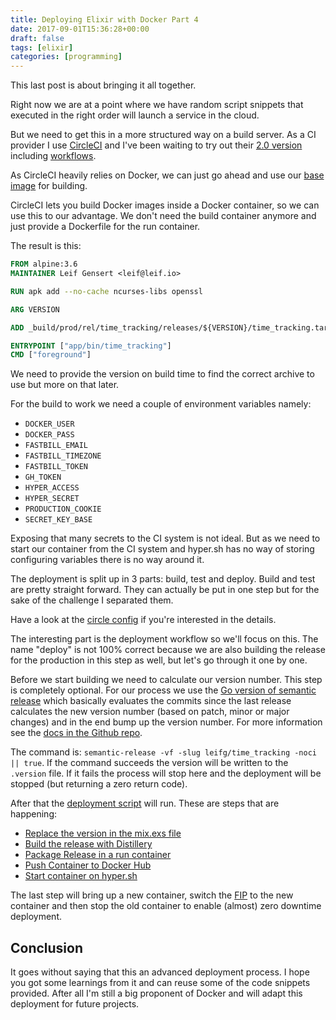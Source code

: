 ```yaml
---
title: Deploying Elixir with Docker Part 4
date: 2017-09-01T15:36:28+00:00
draft: false
tags: [elixir]
categories: [programming]
---
```


This last post is about bringing it all together.

Right now we are at a point where we have random script snippets that executed in the right order will launch a service in the cloud.

But we need to get this in a more structured way on a build server. As a CI provider I use [CircleCI](https://circleci.com) and I've been waiting to try out their [2.0 version](https://circleci.com/docs/2.0/) including [workflows](https://circleci.com/docs/2.0/workflows/).

As CircleCI heavily relies on Docker, we can just go ahead and use our [base image](https://hub.docker.com/r/leifg/time_tracking-base/) for building.

CircleCI lets you build Docker images inside a Docker container, so we can use this to our advantage. We don't need the build container anymore and just provide a Dockerfile for the run container.

The result is this:

```dockerfile
FROM alpine:3.6
MAINTAINER Leif Gensert <leif@leif.io>

RUN apk add --no-cache ncurses-libs openssl

ARG VERSION

ADD _build/prod/rel/time_tracking/releases/${VERSION}/time_tracking.tar.gz /app

ENTRYPOINT ["app/bin/time_tracking"]
CMD ["foreground"]
```


We need to provide the version on build time to find the correct archive to use but more on that later.

For the build to work we need a couple of environment variables namely:

- `DOCKER_USER`
- `DOCKER_PASS`
- `FASTBILL_EMAIL`
- `FASTBILL_TIMEZONE`
- `FASTBILL_TOKEN`
- `GH_TOKEN`
- `HYPER_ACCESS`
- `HYPER_SECRET`
- `PRODUCTION_COOKIE`
- `SECRET_KEY_BASE`

Exposing that many secrets to the CI system is not ideal. But as we need to start our container from the CI system and hyper.sh has no way of storing configuring variables there is no way around it.

The deployment is split up in 3 parts: build, test and deploy. Build and test are pretty straight forward. They can actually be put in one step but for the sake of the challenge I separated them.

Have a look at the [circle config](https://github.com/leifg/time_tracking/blob/32c9d4b45c3a336f69011f4db00a83aebb2da7e4/.circleci/config.yml) if you're interested in the details.

The interesting part is the deployment workflow so we'll focus on this. The name "deploy" is not 100% correct because we are also building the release for the production in this step as well, but let's go through it one by one.

Before we start building we need to calculate our version number. This step is completely optional. For our process we use the [Go version of semantic release](https://github.com/semantic-release/go-semantic-release) which basically evaluates the commits since the last release calculates the new version number (based on patch, minor or major changes) and in the end bump up the version number. For more information see the [docs in the Github repo](https://github.com/semantic-release/semantic-release).

The command is: `semantic-release -vf -slug leifg/time_tracking -noci || true`. If the command succeeds the version will be written to the `.version` file. If it fails the process will stop here and the deployment will be stopped (but returning a zero return code).

After that the [deployment script](https://github.com/leifg/time_tracking/blob/4eb0bb87ecb1966d8538bcbe6deebc9e9094c7e0/script/ci/deploy.sh) will run. These are steps that are happening:

- [Replace the version in the mix.exs file](https://github.com/leifg/time_tracking/blob/4eb0bb87ecb1966d8538bcbe6deebc9e9094c7e0/script/ci/steps/replace_version.sh)
- [Build the release with Distillery](https://github.com/leifg/time_tracking/blob/4eb0bb87ecb1966d8538bcbe6deebc9e9094c7e0/script/ci/steps/build_release.sh)
- [Package Release in a run container](https://github.com/leifg/time_tracking/blob/4eb0bb87ecb1966d8538bcbe6deebc9e9094c7e0/script/ci/steps/build_container.sh)
- [Push Container to Docker Hub](https://github.com/leifg/time_tracking/blob/4eb0bb87ecb1966d8538bcbe6deebc9e9094c7e0/script/ci/steps/push_to_docker_hub.sh)
- [Start container on hyper.sh](https://github.com/leifg/time_tracking/blob/4eb0bb87ecb1966d8538bcbe6deebc9e9094c7e0/script/ci/steps/push_to_hyper.sh)

The last step will bring up a new container, switch the [FIP](https://docs.hyper.sh/Feature/network/fip.html) to the new container and then stop the old container to enable (almost) zero downtime deployment.

## Conclusion

It goes without saying that this an advanced deployment process. I hope you got some learnings from it and can reuse some of the code snippets provided. After all I'm still a big proponent of Docker and will adapt this deployment for future projects.
